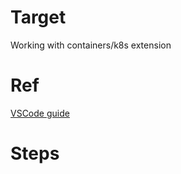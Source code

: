# Target

Working with containers/k8s extension

# Ref
[VSCode guide](https://code.visualstudio.com/docs/containers/overview)

# Steps

